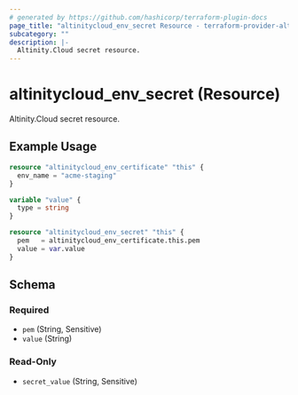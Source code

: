 ```yaml
---
# generated by https://github.com/hashicorp/terraform-plugin-docs
page_title: "altinitycloud_env_secret Resource - terraform-provider-altinitycloud"
subcategory: ""
description: |-
  Altinity.Cloud secret resource.
---
```


# altinitycloud_env_secret (Resource)

Altinity.Cloud secret resource.

## Example Usage

```terraform
resource "altinitycloud_env_certificate" "this" {
  env_name = "acme-staging"
}

variable "value" {
  type = string
}

resource "altinitycloud_env_secret" "this" {
  pem   = altinitycloud_env_certificate.this.pem
  value = var.value
}
```

<!-- schema generated by tfplugindocs -->
## Schema

### Required

- `pem` (String, Sensitive)
- `value` (String)

### Read-Only

- `secret_value` (String, Sensitive)

